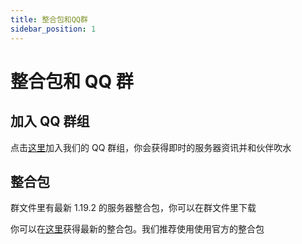 ```yaml
---
title: 整合包和QQ群
sidebar_position: 1
---
```


# 整合包和 QQ 群

## 加入 QQ 群组

点击[这里](https://jq.qq.com/?_wv=1027&k=5EgjjUQV)加入我们的 QQ 群组，你会获得即时的服务器资讯并和伙伴吹水

## 整合包

群文件里有最新 1.19.2 的服务器整合包，你可以在群文件里下载

你可以在[这里](https://baidu.com)获得最新的整合包。我们推荐使用使用官方的整合包
